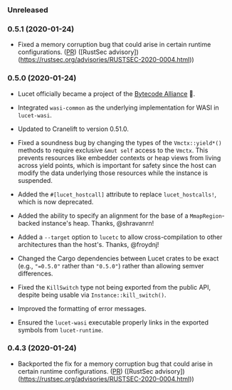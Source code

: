 ### Unreleased

### 0.5.1 (2020-01-24)

- Fixed a memory corruption bug that could arise in certain runtime
  configurations. ([PR](https://github.com/bytecodealliance/lucet/pull/401)) ([RustSec
  advisory])(https://rustsec.org/advisories/RUSTSEC-2020-0004.html))

### 0.5.0 (2020-01-24)

- Lucet officially became a project of the [Bytecode Alliance](https://bytecodealliance.org/) 🎉.

- Integrated `wasi-common` as the underlying implementation for WASI in `lucet-wasi`.

- Updated to Cranelift to version 0.51.0.

- Fixed a soundness bug by changing the types of the `Vmctx::yield*()` methods to require exclusive
  `&mut self` access to the `Vmctx`. This prevents resources like embedder contexts or heap views
  from living across yield points, which is important for safety since the host can modify the data
  underlying those resources while the instance is suspended.

- Added the `#[lucet_hostcall]` attribute to replace `lucet_hostcalls!`, which is now deprecated.

- Added the ability to specify an alignment for the base of a `MmapRegion`-backed instance's
  heap. Thanks, @shravanrn!

- Added a `--target` option to `lucetc` to allow cross-compilation to other architectures than the
  host's. Thanks, @froydnj!

- Changed the Cargo dependencies between Lucet crates to be exact (e.g., `"=0.5.0"` rather than
  `"0.5.0"`) rather than allowing semver differences.

- Fixed the `KillSwitch` type not being exported from the public API, despite being usable via
  `Instance::kill_switch()`.

- Improved the formatting of error messages.

- Ensured the `lucet-wasi` executable properly links in the exported symbols from `lucet-runtime`.

### 0.4.3 (2020-01-24)

- Backported the fix for a memory corruption bug that could arise in certain runtime
  configurations. ([PR](https://github.com/bytecodealliance/lucet/pull/401)) ([RustSec
  advisory])(https://rustsec.org/advisories/RUSTSEC-2020-0004.html))
